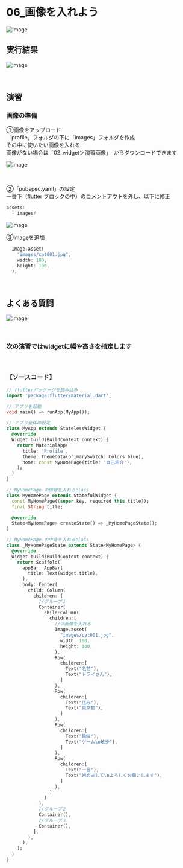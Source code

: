 # **06_画像を入れよう**

![image](img/06_image1-1.png)

## **実行結果**
![image](img/06_image1-2.png) 

<br>


## **演習** 
### **画像の準備**
①画像をアップロード  
「profile」フォルダの下に「images」フォルダを作成  
その中に使いたい画像を入れる  
画像がない場合は「02_widget＞演習画像」　からダウンロードできます

![image](img/06_image1-3.png) 

<br>

②「pubspec.yaml」の設定  
一番下（flutter ブロックの中）のコメントアウトを外し、以下に修正

```dart
assets:
  - images/
```

![image](img/06_image1-4.png)  

③imageを追加

```dart
  Image.asset(
    "images/cat001.jpg",
    width: 100,
    height: 100,
  ),
```

<br>

## **よくある質問** 

![image](img/06_image1-5.png)

<br>

### 次の演習ではwidgetに幅や高さを指定します

<br>

### **【ソースコード】**


```dart
// flutterパッケージを読み込み
import 'package:flutter/material.dart';

// アプリを起動
void main() => runApp(MyApp());

// アプリ全体の設定
class MyApp extends StatelessWidget {
  @override
  Widget build(BuildContext context) {
    return MaterialApp(
      title: 'Profile',
      theme: ThemeData(primarySwatch: Colors.blue),
      home: const MyHomePage(title: '自己紹介'),
    );
  }
}

// MyHomePage の情報を入れるclass
class MyHomePage extends StatefulWidget {
  const MyHomePage({super.key, required this.title});
  final String title;

  @override
  State<MyHomePage> createState() => _MyHomePageState();
}

// MyHomePage の中身を入れるclass
class _MyHomePageState extends State<MyHomePage> {
  @override
  Widget build(BuildContext context) {
    return Scaffold(
      appBar: AppBar(
        title: Text(widget.title),
      ),
      body: Center(
        child: Column(
          children: [
            //グループ１
            Container(
              child:Column(
                children:[
                  //③画像を入れる
                  Image.asset(
                    "images/cat001.jpg",
                    width: 100,
                    height: 100,
                  ),
                  Row(
                    children:[
                      Text("名前"),
                      Text("トライさん"),
                    ]
                  ),
                  Row(
                    children:[
                      Text("住み"),
                      Text("東京都"),                      
                    ]
                  ),
                  Row(
                    children:[
                      Text("趣味"),
                      Text("ゲーム\n散歩"),                                            
                    ]
                  ),
                  Row(
                    children:[
                      Text("一言"),
                      Text("初めまして\nよろしくお願いします"),                                                                  
                    ]
                  ),
                ]
              )
            ),
            //グループ２
            Container(),
            //グループ３
            Container(),
          ],
        ),
      ),
    );
  }
}

```
